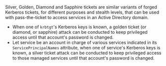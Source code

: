 Silver, Golden, Diamond and Sapphire tickets are similar variants of forged Kerberos tickets, for different purposes and stealth levels, that can be used with pass-the-ticket to access services in an Active Directory domain.

- When one of `krbtgt`'s Kerberos keys is known, a golden ticket (or diamond, or sapphire) attack can be conducted to keep privileged access until that account's password is changed.
- Let service be an account in charge of various services indicated in its `ServicePrincipalNames` attribute, when one of service's Kerberos keys is known, a silver ticket attack can be conducted to keep privileged access to those managed services until that account's password is changed.